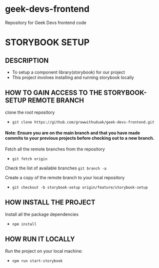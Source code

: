 # geek-devs-frontend

Repository for Geek Devs frontend code


# STORYBOOK SETUP

## DESCRIPTION
- To setup a component library(storybook) for our project 
- This project involves installing and running storybook locally


## HOW TO GAIN ACCESS TO THE STORYBOOK-SETUP REMOTE BRANCH

clone the root repository 
- `git clone https://github.com/growwithuduak/geek-devs-frontend.git`

#### Note: Ensure you are on the main branch and that you have made commits to your previous projects before checking out to a new branch.

Fetch all the remote branches from the repository
- `git fetch origin`

Check the list of available branches
`git branch -a`

Create a copy of the remote branch to your local repository
- `git checkout -b storybook-setup origin/feature/storybook-setup`


## HOW INSTALL THE PROJECT

Install all the package dependencies
- `npm install`

## HOW RUN IT LOCALLY

Run the project on your local machine:
- `npm run start-storybook`
